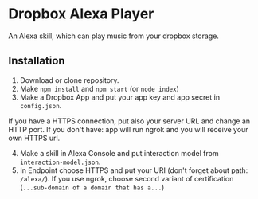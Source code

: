 # Dropbox Alexa Player
An Alexa skill, which can play music from your dropbox storage.

## Installation
1. Download or clone repository.
2. Make `npm install` and `npm start` (or `node index`)
3. Make a Dropbox App and put your app key and app secret in `config.json`.

If you have a HTTPS connection, put also your server URL and change an HTTP port. If you don't have: app will run ngrok and you will receive your own HTTPS url.

4. Make a skill in Alexa Console and put interaction model from `interaction-model.json`.
5. In Endpoint choose HTTPS and put your URI (don't forget about path: `/alexa/`). If you use ngrok, choose second variant of certification (`...sub-domain of a domain that has a...`)
